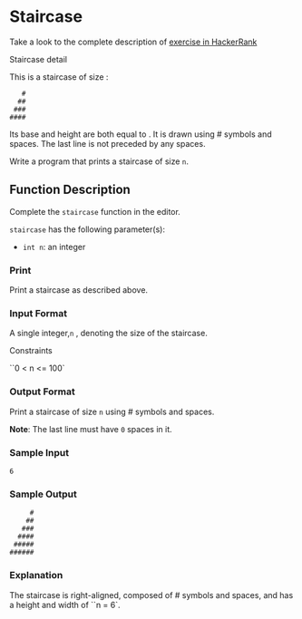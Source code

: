 # Staircase

Take a look to the complete description of [exercise in HackerRank](https://www.hackerrank.com/challenges/staircase/)


Staircase detail

This is a staircase of size :

```
   #
  ##
 ###
####
```

Its base and height are both equal to . It is drawn using # symbols and spaces. The last line is not preceded by any spaces.

Write a program that prints a staircase of size `n`.

## Function Description

Complete the `staircase` function in the editor.

`staircase` has the following parameter(s):

* `int n`: an integer

### Print

Print a staircase as described above.

### Input Format

A single integer,`n` , denoting the size of the staircase.

Constraints

``0 < n <= 100`

### Output Format

Print a staircase of size  `n` using # symbols and spaces.

**Note**: The last line must have `0` spaces in it.

### Sample Input

```
6
```

### Sample Output

```
     #
    ##
   ###
  ####
 #####
######
```

### Explanation

The staircase is right-aligned, composed of # symbols and spaces, and has a height and width of ``n = 6`.
